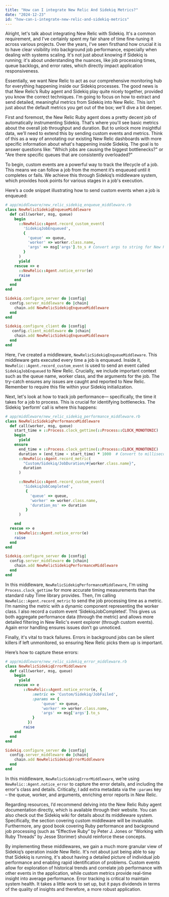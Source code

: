 ```yaml
---
title: "How can I integrate New Relic And Sidekiq Metrics?"
date: "2024-12-23"
id: "how-can-i-integrate-new-relic-and-sidekiq-metrics"
---
```


Alright, let's talk about integrating New Relic with Sidekiq. It's a common requirement, and I’ve certainly spent my fair share of time fine-tuning it across various projects. Over the years, I've seen firsthand how crucial it is to have clear visibility into background job performance, especially when dealing with systems scaling. It's not just about knowing if Sidekiq is running; it's about understanding the nuances, like job processing times, queue backlogs, and error rates, which directly impact application responsiveness.

Essentially, we want New Relic to act as our comprehensive monitoring hub for everything happening inside our Sidekiq processes. The good news is that New Relic’s Ruby agent and Sidekiq play quite nicely together, provided you know the correct techniques. I'm going to focus on how to extract and send detailed, meaningful metrics from Sidekiq into New Relic. This isn’t just about the default metrics you get out of the box; we'll dive a bit deeper.

First and foremost, the New Relic Ruby agent does a pretty decent job of automatically instrumenting Sidekiq. That’s where you'll see basic metrics about the overall job throughput and duration. But to unlock more insightful data, we’ll need to extend this by sending custom events and metrics. Think of this as a way of annotating our existing New Relic dashboards with more specific information about what's happening inside Sidekiq. The goal is to answer questions like: "Which jobs are causing the biggest bottlenecks?" or "Are there specific queues that are consistently overloaded?"

To begin, custom events are a powerful way to track the lifecycle of a job. This means we can follow a job from the moment it’s enqueued until it completes or fails. We achieve this through Sidekiq’s middleware system, which provides hook points for various stages in a job's execution.

Here’s a code snippet illustrating how to send custom events when a job is enqueued:

```ruby
# app/middleware/new_relic_sidekiq_enqueue_middleware.rb
class NewRelicSidekiqEnqueueMiddleware
  def call(worker, msg, queue)
    begin
      ::NewRelic::Agent.record_custom_event(
        'SidekiqJobEnqueued',
        {
          'queue' => queue,
          'worker' => worker.class.name,
          'args' => msg['args'].to_s # Convert args to string for New Relic
        }
      )
      yield
    rescue => e
      ::NewRelic::Agent.notice_error(e)
      raise
    end
  end
end

Sidekiq.configure_server do |config|
  config.server_middleware do |chain|
    chain.add NewRelicSidekiqEnqueueMiddleware
  end
end

Sidekiq.configure_client do |config|
   config.client_middleware do |chain|
    chain.add NewRelicSidekiqEnqueueMiddleware
  end
end
```

Here, I’ve created a middleware, `NewRelicSidekiqEnqueueMiddleware`. This middleware gets executed every time a job is enqueued. Inside it, `NewRelic::Agent.record_custom_event` is used to send an event called `SidekiqJobEnqueued` to New Relic. Crucially, we include important context such as the queue name, worker class, and the arguments for the job. The try-catch ensures any issues are caught and reported to New Relic. Remember to require this file within your Sidekiq initialization.

Next, let's look at how to track job performance— specifically, the time it takes for a job to process. This is crucial for identifying bottlenecks. The Sidekiq ‘perform’ call is where this happens:

```ruby
# app/middleware/new_relic_sidekiq_performance_middleware.rb
class NewRelicSidekiqPerformanceMiddleware
  def call(worker, msg, queue)
    start_time = ::Process.clock_gettime(::Process::CLOCK_MONOTONIC)
    begin
      yield
    ensure
      end_time = ::Process.clock_gettime(::Process::CLOCK_MONOTONIC)
      duration = (end_time - start_time) * 1000  # Convert to milliseconds
      ::NewRelic::Agent.record_metric(
        "Custom/Sidekiq/JobDuration/#{worker.class.name}",
        duration
      )

      ::NewRelic::Agent.record_custom_event(
        'SidekiqJobCompleted',
         {
           'queue' => queue,
           'worker' => worker.class.name,
           'duration_ms' => duration
         }
      )

    end
  rescue => e
    ::NewRelic::Agent.notice_error(e)
    raise
  end
end

Sidekiq.configure_server do |config|
  config.server_middleware do |chain|
    chain.add NewRelicSidekiqPerformanceMiddleware
  end
end
```

In this middleware, `NewRelicSidekiqPerformanceMiddleware`, I'm using `Process.clock_gettime` for more accurate timing measurements than the standard ruby Time library provides.  Then, I’m calling `NewRelic::Agent.record_metric` to send the job processing time as a metric. I’m naming the metric with a dynamic component representing the worker class. I also record a custom event ‘SidekiqJobCompleted’. This gives us both aggregate performance data (through the metric) and allows more detailed filtering in New Relic's event explorer (through custom events). Again error handling ensures issues don’t go unnoticed.

Finally, it's vital to track failures. Errors in background jobs can be silent killers if left unmonitored, so ensuring New Relic picks them up is important.

Here’s how to capture these errors:

```ruby
# app/middleware/new_relic_sidekiq_error_middleware.rb
class NewRelicSidekiqErrorMiddleware
  def call(worker, msg, queue)
    begin
      yield
    rescue => e
        ::NewRelic::Agent.notice_error(e, {
            :metric => 'Custom/Sidekiq/JobFailed',
            :params => {
                'queue' => queue,
                'worker' => worker.class.name,
                'args' => msg['args'].to_s
            }
          })
        raise
    end
  end
end

Sidekiq.configure_server do |config|
  config.server_middleware do |chain|
    chain.add NewRelicSidekiqErrorMiddleware
  end
end
```

In this middleware, `NewRelicSidekiqErrorMiddleware`, we’re using `NewRelic::Agent.notice_error` to capture the error details, and including the error's class and details. Critically, I add extra metadata via the `:params` key – the queue, worker, and arguments, enriching error reports in New Relic.

Regarding resources, I’d recommend delving into the New Relic Ruby agent documentation directly, which is available through their website. You can also check out the Sidekiq wiki for details about its middleware system. Specifically, the section covering custom middleware will be invaluable. Furthermore, any good book covering Ruby performance and background job processing (such as “Effective Ruby” by Peter J. Jones or “Working with Ruby Threads” by Jesse Storimer) should reinforce these concepts.

By implementing these middlewares, we gain a much more granular view of Sidekiq’s operation inside New Relic. It's not about just being able to say that Sidekiq is running, it's about having a detailed picture of individual job performance and enabling rapid identification of problems. Custom events allow for exploration of historical trends and correlate job performance with other events in the application, while custom metrics provide real-time insight into average performance. Error tracking is critical to maintain system health. It takes a little work to set up, but it pays dividends in terms of the quality of insights and therefore, a more robust application.
